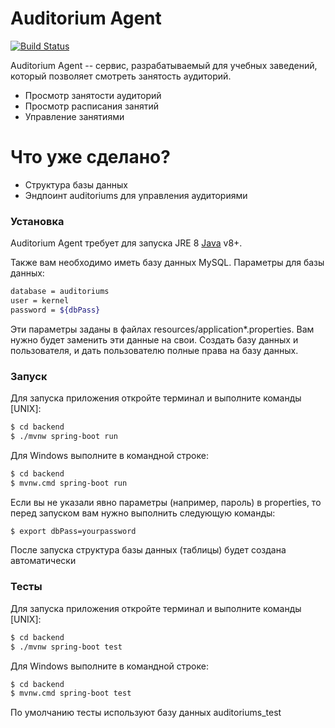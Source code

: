 # Auditorium Agent

[![Build Status](https://travis-ci.com/kerne1hub/auditoriums.svg?branch=master)](https://travis-ci.com/kerne1hub/auditoriums)

Auditorium Agent -- сервис, разрабатываемый для учебных  заведений, который позволяет смотреть занятость аудиторий.

  - Просмотр занятости аудиторий
  - Просмотр расписания занятий
  - Управление занятиями

# Что уже сделано?

  - Структура базы данных
  - Эндпоинт auditoriums для управления аудиториями



### Установка

Auditorium Agent требует для запуска JRE 8 [Java](https://www.java.com/ru/download/manual.jsp) v8+.

Также вам необходимо иметь базу данных MySQL. Параметры для базы данных:

```sh
database = auditoriums
user = kernel
password = ${dbPass}
```

Эти параметры заданы в файлах resources/application*.properties. Вам нужно будет заменить эти данные на свои. Создать базу данных и пользователя, и дать пользователю полные права на базу данных.

### Запуск

Для запуска приложения откройте терминал и выполните команды [UNIX]:

```sh 
$ cd backend
$ ./mvnw spring-boot run
```
Для Windows выполните в командной строке:
```sh 
$ cd backend
$ mvnw.cmd spring-boot run
```

Если вы не указали явно параметры (например, пароль) в properties, то перед запуском вам нужно выполнить следующую команды:

```sh
$ export dbPass=yourpassword
```
После запуска структура базы данных (таблицы) будет создана автоматически

### Тесты

Для запуска приложения откройте терминал и выполните команды [UNIX]:

```sh 
$ cd backend
$ ./mvnw spring-boot test
```
Для Windows выполните в командной строке:
```sh 
$ cd backend
$ mvnw.cmd spring-boot test
```

По умолчанию тесты используют базу данных auditoriums_test
